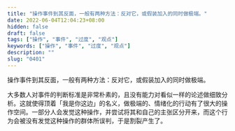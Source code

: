 ```yaml
---
title: "操作事件到其反面，一般有两种方法：反对它，或假装加入的同时做极端。"
date: 2022-06-04T12:04:23+08:00
hidden: false
draft: false
tags: ["操作", "事件", "过度", "观点"]
keywords: ["操作", "事件", "过度", "观点"]
description: ""
slug: "0401"
---
```


操作事件到其反面，一般有两种方法：反对它，或假装加入的同时做极端。

大多数人对事件的判断标准是非常朴素的，且没有能力对看似一样的论述做细致分析。这就使得顶着「我是你这边」的名义，做极端的、情绪化的行动有了很大的操作空间。一部分人会发觉这种操作，并尝试将其和自己的主张区分开来，而这个行为会被没有发觉这种操作的群体所误判，于是割裂产生了。